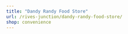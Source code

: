 ```yaml
---
title: "Dandy Randy Food Store"
url: /rives-junction/dandy-randy-food-store/
shop: convenience
---
```

